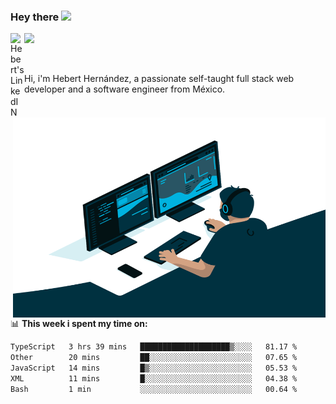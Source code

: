 ### Hey there <img src="https://media.giphy.com/media/hvRJCLFzcasrR4ia7z/giphy.gif" width="25px">
<a href="https://www.linkedin.com/in/evertcode/" target="_blank">
  <img align="left" alt="Hebert's LinkedIN" width="22px" src="https://raw.githubusercontent.com/peterthehan/peterthehan/master/assets/linkedin.svg" />
</a>

![](https://visitor-badge.glitch.me/badge?page_id=evertcode.evertcode)

<br />

Hi, i'm Hebert Hernández, a passionate self-taught full stack web developer and a software engineer from México.

<img align="right" alt="GIF" src="https://github.com/evertcode/evertcode/blob/master/code.gif?raw=true" width="500" height="320" />

📊 **This week i spent my time on:**

<!--START_SECTION:waka-->

```txt
TypeScript   3 hrs 39 mins   ████████████████████▒░░░░   81.17 %
Other        20 mins         ██░░░░░░░░░░░░░░░░░░░░░░░   07.65 %
JavaScript   14 mins         █▒░░░░░░░░░░░░░░░░░░░░░░░   05.53 %
XML          11 mins         █░░░░░░░░░░░░░░░░░░░░░░░░   04.38 %
Bash         1 min           ░░░░░░░░░░░░░░░░░░░░░░░░░   00.64 %
```

<!--END_SECTION:waka-->
